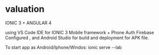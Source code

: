 # valuation
IONIC 3 + ANGULAR 4

using VS Code IDE for IONIC 3 Mobile framework + Phone Auth Firebase Configured , and Android Studio for build and deployment for APK file.

To start app as Android/Iphone/Windos:
ionic serve --lab 

